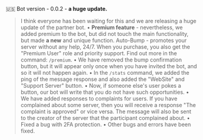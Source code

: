 🇺🇸 Bot version - 0.0.2 - **a huge update.**
> I think everyone has been waiting for this and we are releasing a huge update of the partner bot.
• **Premium feature** - nevertheless, we added premium to the bot, but did not touch the main functionality, but made ____a new____ and unique function.
Auto-Bump - promotes your server without any help, 24/7. When you purchase, you also get the "Premium User" role and priority support.
Find out more in the command: `/premium`.
• We have removed the bump confirmation button, but it will appear only once when you have invited the bot, and so it will not happen again.
• In the `/stats` command, we added the ping of the message response and also added the "WebSite" and "Support Server" button.
• Now, if someone else's user pokes a button, our bot will write that you do not have such opportunities.
• We have added responses to complaints for users. If you have complained about some server, then you will receive a response "The complaint is approved" or vice versa. The message will also be sent to the creator of the server that the participant complained about.
• Fixed a bug with 2FA protection.
• Other bugs and errors have been fixed.

